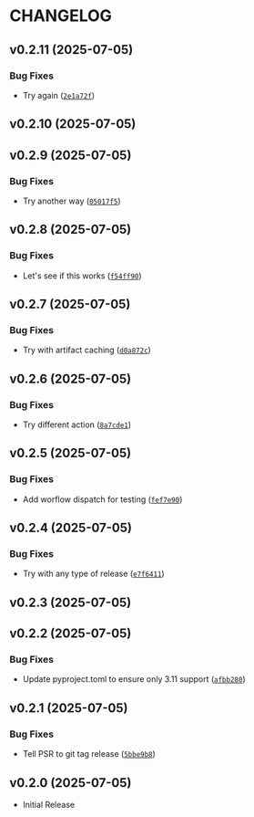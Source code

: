 # CHANGELOG

<!-- version list -->

## v0.2.11 (2025-07-05)

### Bug Fixes

- Try again
  ([`2e1a72f`](https://github.com/dgethings/nornir_jsonrpc/commit/2e1a72f3aaf495896a34fc5c624fcfbed3250645))


## v0.2.10 (2025-07-05)


## v0.2.9 (2025-07-05)

### Bug Fixes

- Try another way
  ([`05017f5`](https://github.com/dgethings/nornir_jsonrpc/commit/05017f53facb16e42d092d4b12279671e4f70a9c))


## v0.2.8 (2025-07-05)

### Bug Fixes

- Let's see if this works
  ([`f54ff90`](https://github.com/dgethings/nornir_jsonrpc/commit/f54ff90abf02339c338e0c56910ba4dbf1e63a1e))


## v0.2.7 (2025-07-05)

### Bug Fixes

- Try with artifact caching
  ([`d0a872c`](https://github.com/dgethings/nornir_jsonrpc/commit/d0a872c4a90cf2771d16064152642f29a2113c1c))


## v0.2.6 (2025-07-05)

### Bug Fixes

- Try different action
  ([`8a7cde1`](https://github.com/dgethings/nornir_jsonrpc/commit/8a7cde1f09d3d7aa5a2b3e33d5a9e7eb31765632))


## v0.2.5 (2025-07-05)

### Bug Fixes

- Add worflow dispatch for testing
  ([`fef7e90`](https://github.com/dgethings/nornir_jsonrpc/commit/fef7e907d265966c0b998ba373dce0d0b15fc77e))


## v0.2.4 (2025-07-05)

### Bug Fixes

- Try with any type of release
  ([`e7f6411`](https://github.com/dgethings/nornir_jsonrpc/commit/e7f64117c6a12bd8fad06d9c2290c66f28c8d814))


## v0.2.3 (2025-07-05)


## v0.2.2 (2025-07-05)

### Bug Fixes

- Update pyproject.toml to ensure only 3.11 support
  ([`afbb280`](https://github.com/dgethings/nornir_jsonrpc/commit/afbb280c327e6cfdd1c2c6e63f4ce2574e7e96a3))


## v0.2.1 (2025-07-05)

### Bug Fixes

- Tell PSR to git tag release
  ([`5bbe9b8`](https://github.com/dgethings/nornir_jsonrpc/commit/5bbe9b878475f203c47fb4b09aa1d9c911bd5333))


## v0.2.0 (2025-07-05)

- Initial Release
